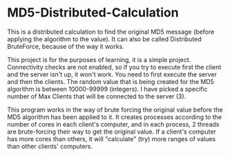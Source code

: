 # MD5-Distributed-Calculation
This is a distributed calculation to find the original MD5 message (before applying the algorithm to the value). It can also be called Distributed BruteForce, because of the way it works.

This project is for the purposes of learning, it is a simple project.
Connectivity checks are not enabled, so if you try to execute first the client and the server isn't up, it won't work. You need to first execute the server and then the clients.
The random value that is being created for the MD5 algorithm is between 10000-99999 (integers). I have picked a specific number of Max Clients that will be connected to the server (3).

This program works in the way of brute forcing the original value before the MD5 algorithm has been applied to it. It creates processes according to the number of cores in each client's computer, and in each process, 2 threads are brute-forcing their way to get the original value. If a client's computer has more cores than others, it will "calculate" (try) more ranges of values than other clients' computers.
